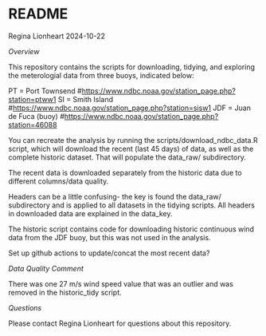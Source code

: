 README
================
Regina Lionheart
2024-10-22

*Overview*

This repository contains the scripts for downloading, tidying, and
exploring the meterologial data from three buoys, indicated below:

PT = Port Townsend
\#<https://www.ndbc.noaa.gov/station_page.php?station=ptww1> SI = Smith
Island \#<https://www.ndbc.noaa.gov/station_page.php?station=sisw1> JDF
= Juan de Fuca (buoy)
\#<https://www.ndbc.noaa.gov/station_page.php?station=46088>

You can recreate the analysis by running the
scripts/download_ndbc_data.R script, which will download the recent
(last 45 days) of data, as well as the complete historic dataset. That
will populate the data_raw/ subdirectory.

The recent data is downloaded separately from the historic data due to
different columns/data quality.

Headers can be a little confusing- the key is found the data_raw/
subdirectory and is applied to all datasets in the tidying scripts. All
headers in downloaded data are explained in the data_key.

The historic script contains code for downloading historic continuous
wind data from the JDF buoy, but this was not used in the analysis.

Set up github actions to update/concat the most recent data?

*Data Quality Comment*

There was one 27 m/s wind speed value that was an outlier and was
removed in the historic_tidy script.

*Questions*

Please contact Regina Lionheart for questions about this repository.
